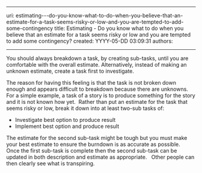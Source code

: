 

---
uri: estimating---do-you-know-what-to-do-when-you-believe-that-an-estimate-for-a-task-seems-risky-or-low-and-you-are-tempted-to-add-some-contingency
title: Estimating - Do you know what to do when you believe that an estimate for a task seems risky or low and you are tempted to add some contingency?
created: YYYY-05-DD 03:09:31
authors:

---




<span class='intro'> 
  <p>You should always breakdown a task, by creating sub-tasks, until you are comfortable with the overall estimate. Alternatively, instead of making an unknown estimate, create a task first to investigate.
</p>
 </span>


  <p>The reason for having this feeling is that the task is not broken down enough and appears difficult to breakdown because there are unknowns.&#160;&#160; For a simple example, a task of a story is to produce something for the story and it is not known how yet.&#160; Rather than put an estimate for the task that seems risky or low, break it down into at least two-sub tasks of&#58;</p>
<ul>
    <li>Investigate best option to produce result </li>
    <li>Implement best option and produce result </li>
</ul>
<p>The estimate for the second sub-task might be tough but you must make your best estimate to ensure the burndown is as accurate as possible.&#160; Once the first sub-task is complete then the second sub-task can be updated in both description and estimate as appropriate.&#160;&#160; Other people can then clearly see what is transpiring.</p>



